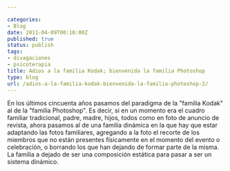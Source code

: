 ```yaml
---

categories:
- Blog
date: 2011-04-09T00:10:00Z
published: true
status: publish
tags:
- divagaciones
- psicoterapia
title: Adios a la familia Kodak; bienvenida la familia Photoshop
type: blog
url: /adios-a-la-familia-kodak-bienvenida-la-familia-photoshop-2/
---
```


En los últimos cincuenta años pasamos del paradigma de la "familia Kodak" al de la "familia Photoshop". Es decir, si en un momento era el cuadro familiar tradicional, padre, madre, hijos, todos como en foto de anuncio de revista, ahora pasamos al de una familia dinámica en la que hay que estar adaptando las fotos familiares, agregando a la foto el recorte de los miembros que no están presentes físicamente en el momento del evento o celebración, o borrando los que han dejando de formar parte de la misma. La familia a dejado de ser una composición estática para pasar a ser un sistema dinámico.
